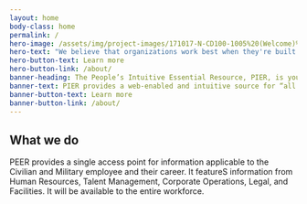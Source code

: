 ```yaml
---
layout: home
body-class: home
permalink: /
hero-image: /assets/img/project-images/171017-N-CD100-1005%20(Welcome)%201200px.jpg
hero-text: "We believe that organizations work best when they're built for people. "
hero-button-text: Learn more
hero-button-link: /about/
banner-heading: The People’s Intuitive Essential Resource, PIER, is your guide to direct you to information you’re looking for in just a few clicks. Whether you’re looking for onboarding information, career guides, upcoming events, quick links, or supervisory tools, the PIER is your one-stop-stop at your fingertips! 
banner-text: PIER provides a web-enabled and intuitive source for “all things people” to expand individual and organizational success.
banner-button-text: Learn more
banner-button-link: /about/
---
```

## What we do
PEER provides a single access point for information applicable to the Civilian and Military employee and their career. It featureS information from Human Resources, Talent Management, Corporate Operations, Legal, and Facilities. It will be available to the entire  workforce.
